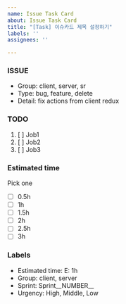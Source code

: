 ```yaml
---
name: Issue Task Card
about: Issue Task Card
title: "[Task] 이슈카드 제목 설정하기"
labels: ''
assignees: ''

---
```


### ISSUE
* Group:  client, server, sr
* Type: bug, feature, delete
* Detail: fix actions from client redux

### TODO
 1. [ ]  Job1
 2. [ ]  Job2
 3. [ ]  Job3

### Estimated time
 Pick one
- [ ] 0.5h
- [ ] 1h
- [ ] 1.5h
- [ ] 2h
- [ ] 2.5h
- [ ] 3h

### Labels
 * Estimated time: E: 1h
 * Group: client, server
 * Sprint: Sprint__NUMBER__
 * Urgency: High, Middle, Low
